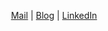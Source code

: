 <p align="center">
  <a href="mailto:22kimhynu5u@gmail.com">Mail</a> | <a href="https://blog.kimhyun5u.com/">Blog</a> | <a href="https://www.linkedin.com/in/kimhyun5u">LinkedIn</a>
</p>
